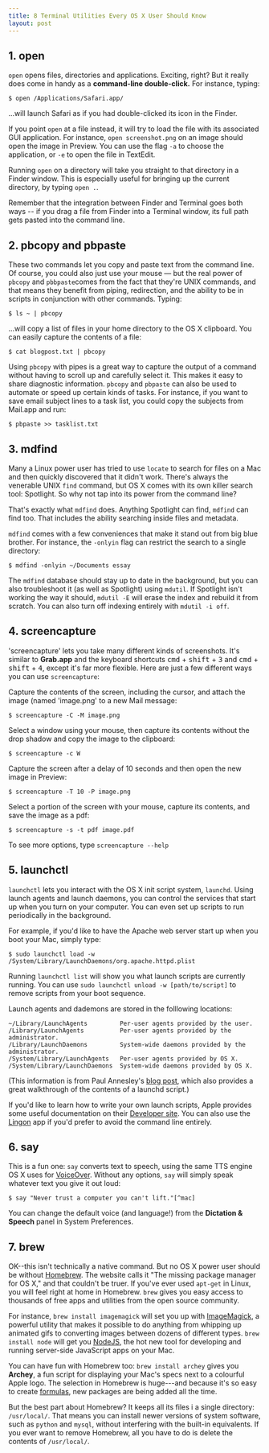 ```yaml
---
title: 8 Terminal Utilities Every OS X User Should Know
layout: post
---
```


## 1. **open**


`open` opens files, directories and applications. Exciting, right? But it really does come in handy as a **command-line double-click.** For instance, typing:

    $ open /Applications/Safari.app/

...will launch Safari as if you had double-clicked its icon in the Finder.

If you point `open` at a file instead, it will try to load the file with its associated GUI application. For instance, `open screenshot.png` on an image should open the image in Preview. You can use the flag `-a` to choose the application, or `-e` to open the file in TextEdit.

Running `open` on a directory will take you straight to that directory in a Finder window. This is especially useful for bringing up the current directory, by typing `open .`.

Remember that the integration between Finder and Terminal goes both ways -- if you drag a file from Finder into a Terminal window, its full path gets pasted into the command line.


[^bundles]: Recall that OS X apps are not true executables, but actually special folders (bundles) with the extension *.app*. Using `open` you can also launch  other "files" that are truly bundles, such as Pages documents. 


## 2. **pbcopy** and **pbpaste**

These two commands let you copy and paste text from the command line. Of course, you could also just use your mouse — but the real power of `pbcopy` and `pbbpaste`comes from the fact that they're UNIX commands, and that means they benefit from piping, redirection, and the ability to be in scripts in conjunction with other commands. Typing:

    $ ls ~ | pbcopy

...will copy a list of files in your home directory to the OS X clipboard. You can easily capture the contents of a file:

    $ cat blogpost.txt | pbcopy

Using `pbcopy` with pipes is a great way to capture the output of a command without having to scroll up and carefully select it. This makes it easy to share diagnostic information. `pbcopy` and `pbpaste` can also be used to automate or speed up certain kinds of tasks. For instance, if you want to save email subject lines to a task list, you could copy the subjects from Mail.app and run:

`$ pbpaste >> tasklist.txt`


## 3. **mdfind**

Many a Linux power user has tried to use `locate` to search for files on a Mac and then quickly discovered that it didn't work. There's always the venerable UNIX `find` command, but OS X comes with its own killer search tool: Spotlight. So why not tap into its power from the command line?

That's exactly what `mdfind` does. Anything Spotlight can find, `mdfind` can find too. That includes the ability searching inside files and metadata.

`mdfind` comes with a few conveniences that make it stand out from big blue brother. For instance, the `-onlyin` flag can restrict the search to a single directory:

    $ mdfind -onlyin ~/Documents essay

The `mdfind` database should stay up to date in the background, but you can also troubleshoot it (as well as Spotlight) using `mdutil`. If Spotlight isn't working the way it should, `mdutil -E` will erase the index and rebuild it from scratch. You can also turn off indexing entirely with `mdutil -i off`.

## 4. **screencapture**

'screencapture' lets you take many different kinds of screenshots. It's similar to **Grab.app** and the keyboard shortcuts <kbd>cmd</kbd> + <kbd>shift</kbd> + <kbd>3</kbd> and <kbd>cmd</kbd> + <kbd>shift</kbd> + <kbd>4</kbd>, except it's far more flexible. Here are just a few different ways you can use `screencapture`:

Capture the contents of the screen, including the cursor, and attach the image (named 'image.png' to a new Mail message:

    $ screencapture -C -M image.png

Select a window using your mouse, then capture its contents without the drop shadow and copy the image to the clipboard:

    $ screencapture -c W

Capture the screen after a delay of 10 seconds and then open the new image in Preview:
    
    $ screencapture -T 10 -P image.png

Select a portion of the screen with your mouse, capture its contents, and save the image as a pdf:

    $ screencapture -s -t pdf image.pdf

To see more options, type `screencapture --help` 


## 5. **launchctl**

`launchctl` lets you interact with the OS X init script system, `launchd`. Using launch agents and launch daemons, you can control the services that start up when you turn on your computer. You can even set up scripts to run periodically in the background.

For example, if you'd like to have the Apache web server start up when you boot your Mac, simply type:

    $ sudo launchctl load -w /System/Library/LaunchDaemons/org.apache.httpd.plist

Running `launchctl list` will show you what launch scripts are currently running. You can use `sudo launchctl unload -w [path/to/script]` to remove scripts from your boot sequence.

Launch agents and dademons are stored in the folllowing locations:

    ~/Library/LaunchAgents         Per-user agents provided by the user.
    /Library/LaunchAgents          Per-user agents provided by the administrator.
    /Library/LaunchDaemons         System-wide daemons provided by the administrator.
    /System/Library/LaunchAgents   Per-user agents provided by OS X.
    /System/Library/LaunchDaemons  System-wide daemons provided by OS X.

(This information is from Paul Annesley's [blog post](http://paul.annesley.cc/2012/09/mac-os-x-launchd-is-cool/), which also provides a great walkthrough of the contents of a launchd script.)

If you'd like to learn how to write your own launch scripts, Apple provides some useful documentation on their [Developer site](https://developer.apple.com/library/mac/documentation/MacOSX/Conceptual/BPSystemStartup/Chapters/CreatingLaunchdJobs.html). You can also use the [Lingon](http://www.peterborgapps.com/lingon/) app if you'd prefer to avoid the command line entirely.


## 6. **say**

This is a fun one: `say` converts text to speech, using the same TTS engine OS X uses for [VoiceOver](http://www.apple.com/accessibility/osx/voiceover/). Without any options, `say` will simply speak whatever text you give it out loud:

    $ say "Never trust a computer you can't lift."[^mac]


You can change the default voice (and language!) from the **Dictation & Speech** panel in System Preferences.


[^mac]: https://www.youtube.com/watch?v=G0FtgZNOD44

## 7. **brew**

OK--this isn't technically a native command. But no OS X power user should be without [Homebrew](http://brew.sh). The website calls it "The missing package manager for OS X," and that couldn't be truer. If you've ever used `apt-get` in Linux, you will feel right at home in Homebrew. `brew` gives you easy access to thousands of free apps and utilities from the open source community. 

For instance, `brew install imagemagick` will set you up with [ImageMagick](http://www.imagemagick.org), a powerful utility that makes it possible to do anything from whipping up animated gifs to converting images between dozens of different types. `brew install node` will get you [NodeJS](http://nodejs.org), the hot new tool for developing and running server-side JavaScript apps on your Mac.

You can have fun with Homebrew too: `brew install archey` gives you **Archey**, a fun script for displaying your Mac's specs next to a colourful Apple logo. The selection in Homebrew is huge---and because it's so easy to create [formulas](https://github.com/Homebrew/homebrew/wiki/Formula-Cookbook), new packages are being added all the time.

But the best part about Homebrew? It keeps all its files i a single directory: `/usr/local/`. That means you can install newer versions of system software, such as `python` and `mysql`, without interfering with the built-in equivalents. If you ever want to remove Homebrew, all you have to do is delete the contents of `/usr/local/`.
